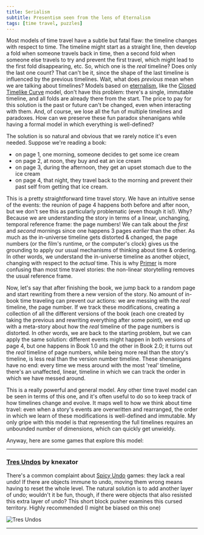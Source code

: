 ```yaml
---
title: Serialism
subtitle: Presentism seen from the lens of Eternalism
tags: [time travel, puzzles]
---
```


Most models of time travel have a subtle but fatal flaw: the timeline changes with respect to time.
The timeline might start as a straight line, then develop a fold when someone travels back in time,
then a second fold when someone else travels to try and prevent the first travel, which might lead
to the first fold disappearing, etc. So, which one is the _real_ timeline? Does only the last one count?
That can't be it, since the shape of the last timeline is influenced by the previous timelines. Wait,
what does _previous_ mean when we are talking about timelines? Models based on [eternalism](https://en.wikipedia.org/wiki/Eternalism_(philosophy_of_time)),
like the [Closed Timelike Curve](/time-genres/closed-timelike-curve) model, don't have this problem: there's
a single, immutable timeline, and all folds are already there from the start. The price to pay for
this solution is the past or future can't be changed, even when interacting with them. And, of course,
we lose all the fun of multiple timelines and paradoxes. How can we preserve these fun paradox shenanigans 
while having a formal model in which everything is well-defined?

The solution is so natural and obvious that we rarely notice it's even needed. Suppose we're reading a book:
 - on page 1, one morning, someone decides to get some ice cream
 - on page 2, at noon, they buy and eat an ice cream
 - on page 3, during the afternoon, they get an upset stomach due to the ice cream
 - on page 4, that night, they travel back to the morning and prevent their past self from getting that ice cream.

This is a pretty straightforward time travel story. We have an intuitive sense of the events: the reunion of page 4
happens both before and after noon, but we don't see this as particularly problematic (even though it is!). Why?
Because we are understanding the story in terms of a linear, unchanging, temporal reference frame: the page numbers!
We can talk about the _first_ and _second_ mornings since one happens 3 pages _earlier_ than the other. As much as the
in-universe timeline gets distorted & changed, the page numbers (or the film's runtime, or the computer's clock) gives
us the grounding to apply our usual mechanisms of thinking about time & ordering. In other words, we understand the in-universe
timeline as another object, changing with respect to the _actual_ time. This is why [Primer](https://en.wikipedia.org/wiki/Primer_(film))
is more confusing than most time travel stories: the non-linear storytelling removes the usual reference frame.

Now, let's say that after finishing the book, we jump back to a random page and start rewriting from there a new version
of the story. No amount of in-book time traveling can prevent our actions: we are messing with the _real_ timeline, the page number.
If we track these modifications, creating a collection of all the different versions of the book (each one created by taking the previous
and rewriting everything after some point), we end up with a meta-story about how the _real_ timeline of the page numbers is distorted.
In other words, we are back to the starting problem, but we can apply the same solution: different events might happen in both versions of page 4,
but one happens in Book 1.0 and the other in Book 2.0; it turns out the _real_ timeline of page numbers, while being more real than the story's
timeline, is less real than the version number timeline. These shenanigans have no end: every time we mess around with the most 'real' timeline,
there's an unaffected, linear, timeline in which we can track the order in which we have messed around.

This is a really powerful and general model. Any other time travel model can be seen in terms of this one, and it's often useful to do so
to keep track of how timelines change and evolve. It maps well to how we think about time travel: even when a story's events are overwritten
and rearranged, the order in which we learn of these modifications is well-defined and immutable. My only gripe with this model is that representing
the full timelines requires an unbounded number of dimensions, which can quickly get unwieldy.

Anyway, here are some games that explore this model:

-----

### [Tres Undos](https://knexator.itch.io/tres-undos) by knexator

There's a common complaint about [Spicy Undo](/time-genres/spicy-undo) games: they lack a real undo! If there are objects immune to undo, moving
them wrong means having to reset the whole level. The natural solution is to add another layer of undo; wouldn't it be fun, though,
if there were objects that also resisted this extra layer of undo? This short block pusher examines this cursed territory. Highly recommended (I might be biased on this one)

![Tres Undos](https://img.itch.zone/aW1hZ2UvMTIwMTY2My83NDQ5NDg1LnBuZw==/original/Kq16x%2B.png)

-----
